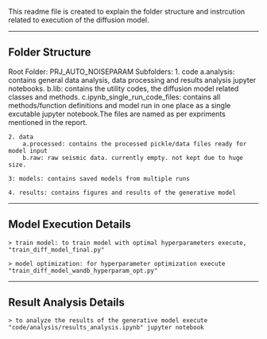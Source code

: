This readme file is created to explain the folder structure and instrcution related to execution of the diffusion model.

--------------------------------------------------------------------------------------
Folder Structure
--------------------------------------------------------------------------------------

Root Folder: PRJ_AUTO_NOISEPARAM
Subfolders:
    1. code
        a.analysis: contains general data analysis, data processing and results analysis jupyter notebooks.
        b.lib: contains the utility codes, the diffusion model related classes and methods.
        c.ipynb_single_run_code_files: contains all methods/function definitions and model run in one place as a single excutable jupyter notebook.The files are named as per expriments mentioned in the report.

    2. data
        a.processed: contains the processed pickle/data files ready for model input
        b.raw: raw seismic data. currently empty. not kept due to huge size.

    3: models: contains saved models from multiple runs

    4. results: contains figures and results of the generative model


--------------------------------------------------------------------------------------
Model Execution Details
--------------------------------------------------------------------------------------

    > train model: to train model with optimal hyperparameters execute, "train_diff_model_final.py"
    
    > model optimization: for hyperparameter optimization execute "train_diff_model_wandb_hyperparam_opt.py"
    

--------------------------------------------------------------------------------------
Result Analysis Details
--------------------------------------------------------------------------------------

    > to analyze the results of the generative model execute "code/analysis/results_analysis.ipynb" jupyter notebook
